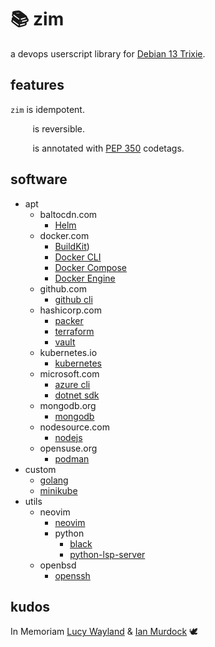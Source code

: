 <!-- This Source Code Form is subject to the terms of the Mozilla Public
   - License, v. 2.0. If a copy of the MPL was not distributed with this
   - file, You can obtain one at https://mozilla.org/MPL/2.0/. -->

# 📚 zim

a devops userscript library for [Debian 13 Trixie](https://wiki.debian.org/DebianTrixie).

## features
`zim` is idempotent.

&nbsp;&nbsp;&nbsp;&nbsp;&nbsp;&nbsp;&nbsp;&nbsp;&nbsp;is reversible.

&nbsp;&nbsp;&nbsp;&nbsp;&nbsp;&nbsp;&nbsp;&nbsp;&nbsp;is annotated with [PEP 350](https://peps.python.org/pep-0350/) codetags.

## software

- apt
  - baltocdn.com
    - [Helm](https://helm.sh/docs/)
  - docker.com
    - [BuildKit](https://docs.docker.com/build/buildkit/))
    - [Docker CLI](https://docs.docker.com/engine/reference/commandline/cli/)
    - [Docker Compose](https://docs.docker.com/compose/)
    - [Docker Engine](https://docs.docker.com/engine/)
  - github.com
    - [github cli](https://cli.github.com/manual/)
  - hashicorp.com
    - [packer](https://developer.hashicorp.com/packer/docs)
    - [terraform](https://developer.hashicorp.com/terraform/docs)
    - [vault](https://developer.hashicorp.com/vault/docs)
  - kubernetes.io
    - [kubernetes](https://kubernetes.io/docs/home/)
  - microsoft.com
    - [azure cli](https://learn.microsoft.com/en-us/cli/azure/)
    - [dotnet sdk](https://learn.microsoft.com/en-us/dotnet/)
  - mongodb.org
    - [mongodb](https://www.mongodb.com/docs/)
  - nodesource.com
    - [nodejs](https://nodejs.org/en/docs)
  - opensuse.org
    - [podman](https://docs.podman.io/en/latest/)
- custom
  - [golang](https://go.dev/doc/)
  - [minikube](https://minikube.sigs.k8s.io/docs/)
- utils
  - neovim
    - [neovim](https://neovim.io/doc/)
    - python
      - [black](https://black.readthedocs.io/en/stable/)
      - [python-lsp-server](https://github.com/python-lsp/python-lsp-server)
  - openbsd
    - [openssh](https://www.openssh.com/manual.html)

## kudos
In Memoriam [Lucy Wayland](https://aardvarkoffnord.wordpress.com/2016/11/12/diversity-and-inclusion-debian-redux/) & [Ian Murdock](https://www.debian.org/doc/manuals/project-history/manifesto.en.html) 🕊️
